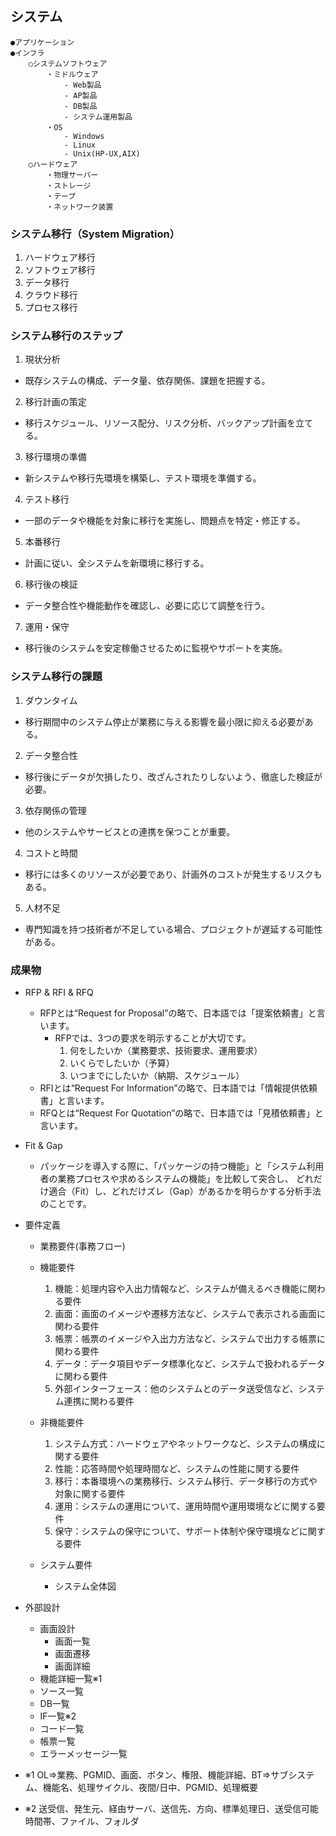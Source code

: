 ## システム
```
●アプリケーション
●インフラ
    ○システムソフトウェア
        ・ミドルウェア
            - Web製品
            - AP製品
            - DB製品
            - システム運用製品
        ・OS
            - Windows
            - Linux
            - Unix(HP-UX,AIX)
    ○ハードウェア
        ・物理サーバー
        ・ストレージ
        ・テープ
        ・ネットワーク装置
```

### システム移行（System Migration）
1. ハードウェア移行
2. ソフトウェア移行
3. データ移行
4. クラウド移行
5. プロセス移行

### システム移行のステップ
1. 現状分析
- 既存システムの構成、データ量、依存関係、課題を把握する。
2. 移行計画の策定
- 移行スケジュール、リソース配分、リスク分析、バックアップ計画を立てる。
3. 移行環境の準備
- 新システムや移行先環境を構築し、テスト環境を準備する。
4. テスト移行
- 一部のデータや機能を対象に移行を実施し、問題点を特定・修正する。
5. 本番移行
- 計画に従い、全システムを新環境に移行する。
6. 移行後の検証
- データ整合性や機能動作を確認し、必要に応じて調整を行う。
7. 運用・保守
- 移行後のシステムを安定稼働させるために監視やサポートを実施。

### システム移行の課題
1. ダウンタイム
- 移行期間中のシステム停止が業務に与える影響を最小限に抑える必要がある。
2. データ整合性
- 移行後にデータが欠損したり、改ざんされたりしないよう、徹底した検証が必要。
3. 依存関係の管理
- 他のシステムやサービスとの連携を保つことが重要。
4. コストと時間
- 移行には多くのリソースが必要であり、計画外のコストが発生するリスクもある。
5. 人材不足
- 専門知識を持つ技術者が不足している場合、プロジェクトが遅延する可能性がある。

### 成果物
- RFP & RFI & RFQ
  + RFPとは“Request for Proposal”の略で、日本語では「提案依頼書」と言います。
    * RFPでは、3つの要求を明示することが大切です。
      1. 何をしたいか（業務要求、技術要求、運用要求）
      2. いくらでしたいか（予算）
      3. いつまでにしたいか（納期、スケジュール）
  + RFIとは“Request For Information”の略で、日本語では「情報提供依頼書」と言います。
  + RFQとは“Request For Quotation”の略で、日本語では「見積依頼書」と言います。

- Fit & Gap
  + パッケージを導入する際に、「パッケージの持つ機能」と「システム利用者の業務プロセスや求めるシステムの機能」を比較して突合し、 どれだけ適合（Fit）し、どれだけズレ（Gap）があるかを明らかする分析手法のことです。
- 要件定義
  + 業務要件(事務フロー)
  + 機能要件
    1. 機能：処理内容や入出力情報など、システムが備えるべき機能に関わる要件
    2. 画面：画面のイメージや遷移方法など、システムで表示される画面に関わる要件
    3. 帳票：帳票のイメージや入出力方法など、システムで出力する帳票に関わる要件
    4. データ：データ項目やデータ標準化など、システムで扱われるデータに関わる要件
    5. 外部インターフェース：他のシステムとのデータ送受信など、システム連携に関わる要件
    
  + 非機能要件
    1. システム方式：ハードウェアやネットワークなど、システムの構成に関する要件
    2. 性能：応答時間や処理時間など、システムの性能に関する要件
    3. 移行：本番環境への業務移行、システム移行、データ移行の方式や対象に関する要件
    4. 運用：システムの運用について、運用時間や運用環境などに関する要件
    5. 保守：システムの保守について、サポート体制や保守環境などに関する要件
  + システム要件
    * システム全体図
- 外部設計
  + 画面設計
    - 画面一覧
    - 画面遷移
    - 画面詳細
  + 機能詳細一覧※1
  + ソース一覧
  + DB一覧
  + IF一覧※2
  + コード一覧
  + 帳票一覧
  + エラーメッセージ一覧

- ※1 OL⇒業務、PGMID、画面、ボタン、権限、機能詳細、BT⇒サブシステム、機能名、処理サイクル、夜間/日中、PGMID、処理概要
- ※2 送受信、発生元、経由サーバ、送信先、方向、標準処理日、送受信可能時間帯、ファイル、フォルダ
